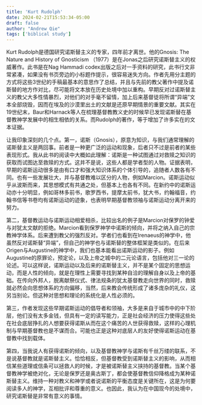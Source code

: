 ```yaml
---
title: 'Kurt Rudolph'
date: 2024-02-21T15:53:34-05:00
draft: false
author: "Andrew Qie"
tags: ['biblical study']
---
```


Kurt Rudolph是德国研究诺斯替主义的专家，四年前才离世。他的Gnosis: The Nature and History of Gnosticism （1977）是在Jonas之后研究诺斯替主义的权威著作。此书是在Nag Hammadi codex出版之后对一手资料的研究，此书行文非常紧凑，如果没有书页旁边的小标题作提示，很容易迷失方向。作者先用分主题的方式将这些3世纪的手稿最基本的意思作了总结，并且与先前的教父著作中提及诺斯替的地方作对比，尽可能将文本放在历史处境中加以重构。早期反对过诺斯替主义的教父大多性情暴烈，对他们的对手毫不留情，加上后来基督徒将所谓“异端”文本全部烧毁，因而在埃及的沙漠里出土的文献是还原早期情景的重要文献。其实在19世纪末，Baur和Harnack等人在梳理基督教教义史的时候早已发现诺斯替在基督教神学发展中的相生相依的关系。而Rudolph的著作，等于增加了许多实在的文本证据。

让我印象深刻的几个点。第一，诺斯（Gnosis），原意为知识，与我们通常理解的诺斯替主义是两回事。前者是一种更广泛的运动和现象，后者只不过是前者的某些表现形式。我从此书的阅读中大概如此理解：诺斯是一种试图通过对救赎之知识的获取而试图达至救赎的方式。这并不是说，这些人都是学者型的人物。证据表明，早期的诺斯运动很多是由有口才和强大知识体系的个体引导的，追随者人数各有不同。也有一些发展壮大，并与基督教难以区分的人物，例如Marcion。诺斯运动似乎从波斯而来，其思想模式有共通之处，但基本上也各有不同。在新约中的诺斯运动亦十分明显，例如哥林多前书，歌罗西书，提摩太前书，犹大书，约翰福音，约翰书信等书卷均有诺斯运动的迹象，也表明早期基督教领袖与诺斯运动分离开来的努力。

第二，基督教运动与诺斯运动相爱相杀，比较出名的例子是Marcion对保罗的钟爱与对犹太文献的拒绝。Marcion看到保罗神学中诺斯的倾向，并将之纳入自己的宗教神学体系。后来遭到教父的强烈反对。学者们也看到在Irenaeus的神学中，他虽然反对诺斯替“异端”，但自己的神学也与诺斯替的整体框架是类似的。在后来Origen与Augustine的神学中，我们也基本能看出诺斯运动的影子。例如Augustine的原罪论，预定论，以及上帝之城中的二元论语言，包括他对三一论的论述。可以这样说，诺斯运动以及后来的诺斯替主义，并不是某个固定的思想运动，而是人性的倾向，就是在理性上需要寻找到某种自洽的理解自身以及上帝的基础。在传向外邦人，脱离献祭仪式、律法规条的犹太基督教走向世界的同时，救赎就必然会向思想体系的方向偏移，当然，后来教会传统形成了诸多庞杂的礼仪，这另当别论。但这种对思想和理论的系统化是人性必须的。

第三，作者发现这些早期诺斯运动的倡导者和领袖，大多是来自于城市中的中下阶层，他们没有太多金钱，但具有一定的读写能力，正是社会经济的压力使得这些处在社会底层挣扎的人想要获得诺斯从而在这个痛苦的人世获得救赎，这样的心理机制与早期基督教也是不谋而合。可能也正是这种对底层人的友好使得诺斯运动在基督教中找到载体。

第四，当我说人有获得诺斯的倾向，以及基督教神学与诺斯有千丝万缕的联系，不是说基督教就是诺斯替主义。恰恰相反，但基督教受到诺斯替主义的影响，从而相信某些道理或信条可以拯救人的时候，才是被诺斯替主义挟持的基督教。当某个基督教神学被绝对化，无论是保罗还是奥古斯丁，都会使基督教信仰降格成为某种诺斯替主义。维持一种对教义和神学或者说诺斯的平衡态度是关键所在，这是为何要阅读多人的神学，互相批评和尊重的意义。也因此，我认为在中国现今的处境中，研究诺斯替是非常有意义的事情。